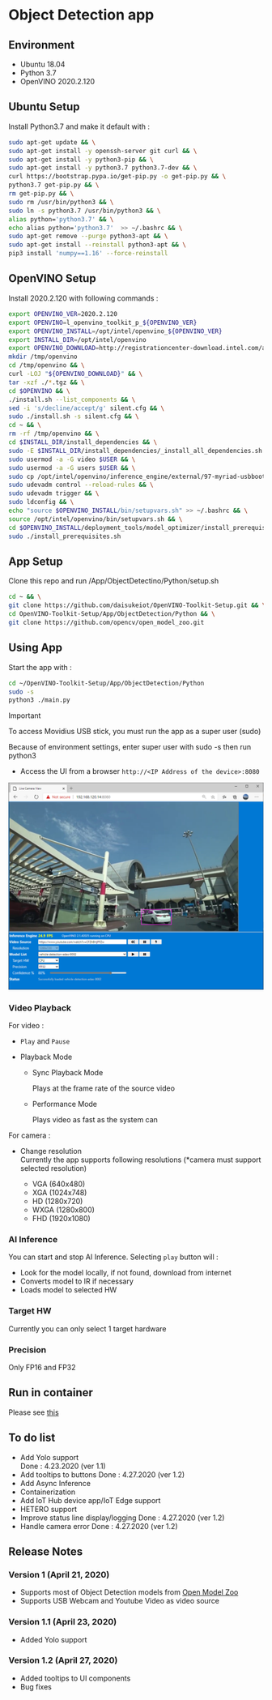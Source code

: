# Object Detection app

## Environment

- Ubuntu 18.04
- Python 3.7
- OpenVINO 2020.2.120

## Ubuntu Setup

Install Python3.7 and make it default with :

```bash
sudo apt-get update && \
sudo apt-get install -y openssh-server git curl && \
sudo apt-get install -y python3-pip && \
sudo apt-get install -y python3.7 python3.7-dev && \
curl https://bootstrap.pypa.io/get-pip.py -o get-pip.py && \
python3.7 get-pip.py && \
rm get-pip.py && \
sudo rm /usr/bin/python3 && \
sudo ln -s python3.7 /usr/bin/python3 && \
alias python='python3.7' && \
echo alias python='python3.7'  >> ~/.bashrc && \
sudo apt-get remove --purge python3-apt && \
sudo apt-get install --reinstall python3-apt && \
pip3 install 'numpy==1.16' --force-reinstall
```

## OpenVINO Setup

Install 2020.2.120 with following commands : 

```bash
export OPENVINO_VER=2020.2.120
export OPENVINO=l_openvino_toolkit_p_${OPENVINO_VER}
export OPENVINO_INSTALL=/opt/intel/openvino_${OPENVINO_VER}
export INSTALL_DIR=/opt/intel/openvino
export OPENVINO_DOWNLOAD=http://registrationcenter-download.intel.com/akdlm/irc_nas/16612/l_openvino_toolkit_p_2020.2.120.tgz
mkdir /tmp/openvino
cd /tmp/openvino && \
curl -LOJ "${OPENVINO_DOWNLOAD}" && \
tar -xzf ./*.tgz && \
cd $OPENVINO && \
./install.sh --list_components && \
sed -i 's/decline/accept/g' silent.cfg && \
sudo ./install.sh -s silent.cfg && \
cd ~ && \
rm -rf /tmp/openvino && \
cd $INSTALL_DIR/install_dependencies && \
sudo -E $INSTALL_DIR/install_dependencies/_install_all_dependencies.sh && \
sudo usermod -a -G video $USER && \
sudo usermod -a -G users $USER && \
sudo cp /opt/intel/openvino/inference_engine/external/97-myriad-usbboot.rules /etc/udev/rules.d/ && \
sudo udevadm control --reload-rules && \
sudo udevadm trigger && \
sudo ldconfig && \
echo "source $OPENVINO_INSTALL/bin/setupvars.sh" >> ~/.bashrc && \
source /opt/intel/openvino/bin/setupvars.sh && \
cd $OPENVINO_INSTALL/deployment_tools/model_optimizer/install_prerequisites && \
sudo ./install_prerequisites.sh
```

## App Setup

Clone this repo and run /App/ObjectDetectino/Python/setup.sh

```bash
cd ~ && \
git clone https://github.com/daisukeiot/OpenVINO-Toolkit-Setup.git && \
cd OpenVINO-Toolkit-Setup/App/ObjectDetection/Python && \
git clone https://github.com/opencv/open_model_zoo.git
```

## Using App

Start the app with :  

```bash
cd ~/OpenVINO-Toolkit-Setup/App/ObjectDetection/Python
sudo -s
python3 ./main.py
```

> [!IMPORTANT]
> To access Movidius USB stick, you must run the app as a super user (sudo)  
>
> Because of environment settings, enter super user with sudo -s then run python3

- Access the UI from a browser `http://<IP Address of the device>:8080`

![Browser](media/Browser_UI.png)

### Video Playback

For video :

- `Play` and `Pause`
- Playback Mode  

  - Sync Playback Mode  

    Plays at the frame rate of the source video

  - Performance Mode

    Plays video as fast as the system can

For camera :

- Change resolution  
  Currently the app supports following resolutions (*camera must support selected resolution)

  - VGA  (640x480)
  - XGA  (1024x748)
  - HD   (1280x720)
  - WXGA (1280x800)
  - FHD  (1920x1080)

### AI Inference

You can start and stop AI Inference.  Selecting `play` button will :  

- Look for the model locally, if not found, download from internet
- Converts model to IR if necessary
- Loads model to selected HW

### Target HW

Currently you can only select 1 target hardware

### Precision

Only FP16 and FP32

## Run in container

Please see [this](../README.md)

## To do list

- Add Yolo support  
    Done : 4.23.2020 (ver 1.1)
- Add tooltips to buttons
    Done : 4.27.2020 (ver 1.2)
- Add Async Inference
- Containerization
- Add IoT Hub device app/IoT Edge support
- HETERO support
- Improve status line display/logging
    Done : 4.27.2020 (ver 1.2)
- Handle camera error
    Done : 4.27.2020 (ver 1.2)

## Release Notes

### Version 1 (April 21, 2020)

- Supports most of Object Detection models from [Open Model Zoo](https://github.com/opencv/open_model_zoo)  
- Supports USB Webcam and Youtube Video as video source

### Version 1.1 (April 23, 2020)

- Added Yolo support

### Version 1.2 (April 27, 2020)

- Added tooltips to UI components
- Bug fixes

